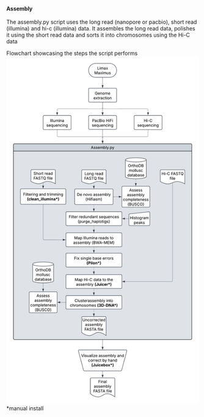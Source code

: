 #### Assembly

The assembly.py script uses the long read (nanopore or pacbio), short read (illumina) and hi-c (illumina) data. It assembles the long read data, polishes it using the short read data and sorts it into
chromosomes using the Hi-C data

Flowchart showcasing the steps the script performs
![](https://github.com/Iamshyguy/Limax_Maximus_WGS_project/blob/master/images/Assembly_chart.png)
*manual install

